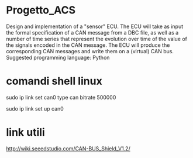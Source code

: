 # Progetto_ACS
Design and implementation of a "sensor" ECU. The ECU will take as input the formal specification of a CAN message from a DBC file, as well as a number of time series that represent the evolution over time of the value of the signals encoded in the CAN message. The ECU will produce the corresponding CAN messages and write them on a (virtual) CAN bus. Suggested programming language: Python

# comandi shell linux

sudo ip link set can0 type can bitrate 500000

sudo ip link set up can0

# link utili
http://wiki.seeedstudio.com/CAN-BUS_Shield_V1.2/